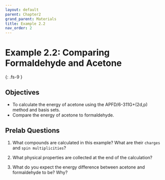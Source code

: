 ```yaml
---
layout: default
parent: Chapter2
grand_parent: Materials
title: Example 2.2
nav_order: 2
---
```


# Example 2.2: Comparing Formaldehyde and Acetone
{: .fs-9 }

## Objectives
- To calculate the energy of acetone using the APFD/6-311G+(2d,p) method and basis sets.
- Compare the energy of acetone to formaldehyde.

## Prelab Questions

1. What compounds are calculated in this example? What are their `charges` and `spin multiplicities`?

2. What physical properties are collected at the end of the calculation?

3. What do you expect the energy difference between acetone and formaldehyde to be? Why?